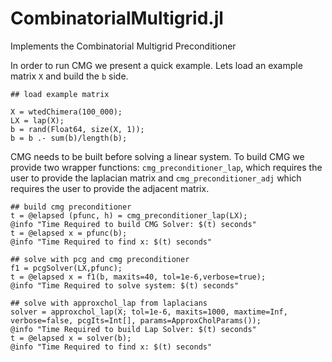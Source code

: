 
# CombinatorialMultigrid.jl
Implements the Combinatorial Multigrid Preconditioner


In order to run CMG we present a quick example. Lets load an example matrix ```X``` and build the ```b``` side. 

```
## load example matrix

X = wtedChimera(100_000);
LX = lap(X);
b = rand(Float64, size(X, 1));
b = b .- sum(b)/length(b);
```
CMG needs to be built before solving a linear system. To build CMG we provide two wrapper functions: ```cmg_preconditioner_lap```, which requires the user to provide the laplacian matrix and ```cmg_preconditioner_adj``` which requires the user to provide the adjacent matrix. 

```
## build cmg preconditioner 
t = @elapsed (pfunc, h) = cmg_preconditioner_lap(LX);
@info "Time Required to build CMG Solver: $(t) seconds"
t = @elapsed x = pfunc(b);
@info "Time Required to find x: $(t) seconds"

## solve with pcg and cmg preconditioner
f1 = pcgSolver(LX,pfunc);
t = @elapsed x = f1(b, maxits=40, tol=1e-6,verbose=true);
@info "Time Required to solve system: $(t) seconds"

## solve with approxchol_lap from laplacians
solver = approxchol_lap(X; tol=1e-6, maxits=1000, maxtime=Inf, verbose=false, pcgIts=Int[], params=ApproxCholParams());
@info "Time Required to build Lap Solver: $(t) seconds"
t = @elapsed x = solver(b);
@info "Time Required to find x: $(t) seconds"
```
